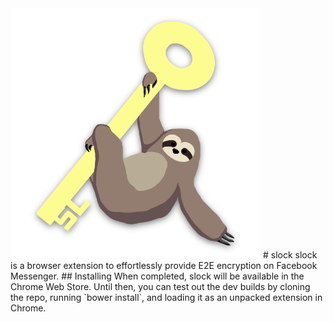 <img src="https://raw.githubusercontent.com/jacobj/slock/master/img/logo.png" width="400">
# slock
slock is a browser extension to effortlessly provide E2E encryption on Facebook Messenger.
## Installing
When completed, slock will be available in the Chrome Web Store.
Until then, you can test out the dev builds by cloning the repo, running `bower install`, and loading it as an unpacked extension in Chrome.
